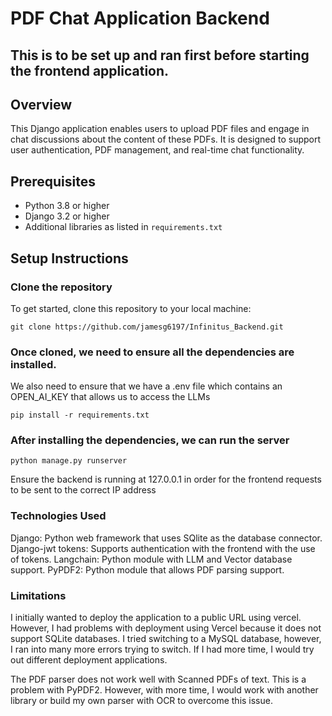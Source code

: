 # PDF Chat Application Backend

## This is to be set up and ran first before starting the frontend application.

## Overview
This Django application enables users to upload PDF files and engage in chat discussions about the content of these PDFs. It is designed to support user authentication, PDF management, and real-time chat functionality.

## Prerequisites
- Python 3.8 or higher
- Django 3.2 or higher
- Additional libraries as listed in `requirements.txt`

## Setup Instructions

### Clone the repository
To get started, clone this repository to your local machine:


```
git clone https://github.com/jamesg6197/Infinitus_Backend.git
```
### Once cloned, we need to ensure all the dependencies are installed.

We also need to ensure that we have a .env file which contains an OPEN_AI_KEY that allows us to access the LLMs

```
pip install -r requirements.txt
```
### After installing the dependencies, we can run the server

```
python manage.py runserver
```

Ensure the backend is running at 127.0.0.1 in order for the frontend requests to be sent to the correct IP address

### Technologies Used

Django: Python web framework that uses SQlite as the database connector.
Django-jwt tokens: Supports authentication with the frontend with the use of tokens.
Langchain: Python module with LLM and Vector database support.
PyPDF2: Python module that allows PDF parsing support.

### Limitations 

I initially wanted to deploy the application to a public URL using vercel. However, I had problems with deployment using Vercel because it does not support SQLite databases. I tried switching to a MySQL database, however, I ran into many more errors trying to switch. If I had more time, I would try out different deployment applications.

The PDF parser does not work well with Scanned PDFs of text. This is a problem with PyPDF2. However, with more time, I would work with another library or build my own parser with OCR to overcome this issue.

